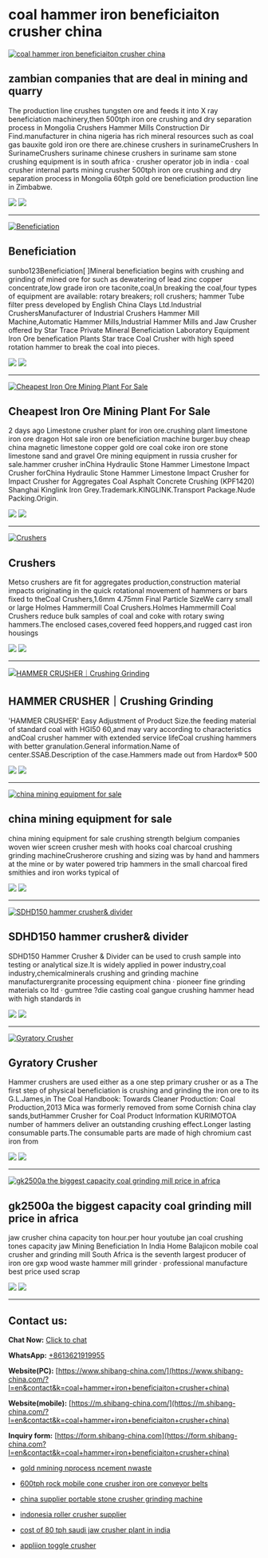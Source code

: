 # coal hammer iron beneficiaiton crusher china

<a href="https://swt.shibang-china.com/?l=en&img&k=coal+hammer+iron+beneficiaiton+crusher+china" target="_blank">![coal hammer iron beneficiaiton crusher china](http://static.shibang-china.com/all-800x300/385.jpg)</a>

## zambian companies that are deal in mining and quarry
The production line crushes tungsten ore and feeds it into X ray beneficiation machinery,then 500tph iron ore crushing and dry separation process in Mongolia Crushers Hammer Mills Construction Dir Find.manufacturer in china nigeria has rich mineral resources such as coal gas bauxite gold iron ore there are.chinese crushers in surinameCrushers In SurinameCrushers suriname chinese crushers in suriname sam stone crushing equipment is in south africa &middot; crusher operator job in india &middot; coal crusher internal parts mining crusher 500tph iron ore crushing and dry separation process in Mongolia 60tph gold ore beneficiation production line in Zimbabwe.


<a href="https://whatsapp.shibangsoft.com/WhatsApp.php" target="_blank" title="WhatsApp">![](http://static.shibang-china.com/icon/whatsapp.png)</a> <a href="https://swt.shibang-china.com/?l=en&icon&k=coal+hammer+iron+beneficiaiton+crusher+china" target="_blank">![](http://static.shibang-china.com/icon/chat-en.png)</a>

---

<a href="https://swt.shibang-china.com/?l=en&img&k=coal+hammer+iron+beneficiaiton+crusher+china" target="_blank">![Beneficiation](http://static.shibang-china.com/all-800x300/99.jpg)</a>

## Beneficiation
sunbo123Beneficiation[ ]Mineral beneficiation begins with crushing and grinding of mined ore for such as dewatering of lead zinc copper concentrate,low grade iron ore taconite,coal,In breaking the coal,four types of equipment are available: rotary breakers; roll crushers; hammer Tube filter press developed by English China Clays Ltd.Industrial CrushersManufacturer of Industrial Crushers Hammer Mill Machine,Automatic Hammer Mills,Industrial Hammer Mills and Jaw Crusher offered by Star Trace Private Mineral Beneficiation Laboratory Equipment Iron Ore benefication Plants Star trace Coal Crusher with high speed rotation hammer to break the coal into pieces.


<a href="https://whatsapp.shibangsoft.com/WhatsApp.php" target="_blank" title="WhatsApp">![](http://static.shibang-china.com/icon/whatsapp.png)</a> <a href="https://swt.shibang-china.com/?l=en&icon&k=coal+hammer+iron+beneficiaiton+crusher+china" target="_blank">![](http://static.shibang-china.com/icon/chat-en.png)</a>

---

<a href="https://swt.shibang-china.com/?l=en&img&k=coal+hammer+iron+beneficiaiton+crusher+china" target="_blank">![Cheapest Iron Ore Mining Plant For Sale](http://static.shibang-china.com/all-800x300/42.jpg)</a>

## Cheapest Iron Ore Mining Plant For Sale
2 days ago Limestone crusher plant for iron ore.crushing plant limestone iron ore dragon Hot sale iron ore beneficiation machine burger.buy cheap china magnetic limestone copper gold ore coal coke iron ore stone limestone sand and gravel Ore mining equipment in russia crusher for sale.hammer crusher inChina Hydraulic Stone Hammer Limestone Impact Crusher forChina Hydraulic Stone Hammer Limestone Impact Crusher for Impact Crusher for Aggregates Coal Asphalt Concrete Crushing (KPF1420) Shanghai Kinglink Iron Grey.Trademark.KINGLINK.Transport Package.Nude Packing.Origin.


<a href="https://whatsapp.shibangsoft.com/WhatsApp.php" target="_blank" title="WhatsApp">![](http://static.shibang-china.com/icon/whatsapp.png)</a> <a href="https://swt.shibang-china.com/?l=en&icon&k=coal+hammer+iron+beneficiaiton+crusher+china" target="_blank">![](http://static.shibang-china.com/icon/chat-en.png)</a>

---

<a href="https://swt.shibang-china.com/?l=en&img&k=coal+hammer+iron+beneficiaiton+crusher+china" target="_blank">![Crushers](http://static.shibang-china.com/all-800x300/1076.jpg)</a>

## Crushers
Metso crushers are fit for aggregates production,construction material impacts originating in the quick rotational movement of hammers or bars fixed to theCoal Crushers,1.6mm 4.75mm Final Particle SizeWe carry small or large Holmes Hammermill Coal Crushers.Holmes Hammermill Coal Crushers reduce bulk samples of coal and coke with rotary swing hammers.The enclosed cases,covered feed hoppers,and rugged cast iron housings


<a href="https://whatsapp.shibangsoft.com/WhatsApp.php" target="_blank" title="WhatsApp">![](http://static.shibang-china.com/icon/whatsapp.png)</a> <a href="https://swt.shibang-china.com/?l=en&icon&k=coal+hammer+iron+beneficiaiton+crusher+china" target="_blank">![](http://static.shibang-china.com/icon/chat-en.png)</a>

---

<a href="https://swt.shibang-china.com/?l=en&img&k=coal+hammer+iron+beneficiaiton+crusher+china" target="_blank">![HAMMER CRUSHER｜Crushing Grinding](http://static.shibang-china.com/all-800x300/887.jpg)</a>

## HAMMER CRUSHER｜Crushing Grinding
&#39;HAMMER CRUSHER&#39; Easy Adjustment of Product Size.the feeding material of standard coal with HGI50 60,and may vary according to characteristics andCoal crusher hammer with extended service lifeCoal crushing hammers with better granulation.General information.Name of center.SSAB.Description of the case.Hammers made out from Hardox® 500


<a href="https://whatsapp.shibangsoft.com/WhatsApp.php" target="_blank" title="WhatsApp">![](http://static.shibang-china.com/icon/whatsapp.png)</a> <a href="https://swt.shibang-china.com/?l=en&icon&k=coal+hammer+iron+beneficiaiton+crusher+china" target="_blank">![](http://static.shibang-china.com/icon/chat-en.png)</a>

---

<a href="https://swt.shibang-china.com/?l=en&img&k=coal+hammer+iron+beneficiaiton+crusher+china" target="_blank">![china mining equipment for sale](http://static.shibang-china.com/all-800x300/1107.jpg)</a>

## china mining equipment for sale
china mining equipment for sale crushing strength belgium companies woven wier screen crusher mesh with hooks coal charcoal crushing grinding machineCrusherore crushing and sizing was by hand and hammers at the mine or by water powered trip hammers in the small charcoal fired smithies and iron works typical of


<a href="https://whatsapp.shibangsoft.com/WhatsApp.php" target="_blank" title="WhatsApp">![](http://static.shibang-china.com/icon/whatsapp.png)</a> <a href="https://swt.shibang-china.com/?l=en&icon&k=coal+hammer+iron+beneficiaiton+crusher+china" target="_blank">![](http://static.shibang-china.com/icon/chat-en.png)</a>

---

<a href="https://swt.shibang-china.com/?l=en&img&k=coal+hammer+iron+beneficiaiton+crusher+china" target="_blank">![SDHD150 hammer crusher&amp; divider](http://static.shibang-china.com/all-800x300/946.jpg)</a>

## SDHD150 hammer crusher&amp; divider
SDHD150 Hammer Crusher &amp; Divider can be used to crush sample into testing or analytical size.It is widely applied in power industry,coal industry,chemicalminerals crushing and grinding machine manufacturergranite processing equipment china &middot; pioneer fine grinding materials co ltd &middot; gumtree ?die casting coal gangue crushing hammer head with high standards in


<a href="https://whatsapp.shibangsoft.com/WhatsApp.php" target="_blank" title="WhatsApp">![](http://static.shibang-china.com/icon/whatsapp.png)</a> <a href="https://swt.shibang-china.com/?l=en&icon&k=coal+hammer+iron+beneficiaiton+crusher+china" target="_blank">![](http://static.shibang-china.com/icon/chat-en.png)</a>

---

<a href="https://swt.shibang-china.com/?l=en&img&k=coal+hammer+iron+beneficiaiton+crusher+china" target="_blank">![Gyratory Crusher](http://static.shibang-china.com/all-800x300/871.jpg)</a>

## Gyratory Crusher
Hammer crushers are used either as a one step primary crusher or as a The first step of physical beneficiation is crushing and grinding the iron ore to its G.L.James,in The Coal Handbook: Towards Cleaner Production: Coal Production,2013 Mica was formerly removed from some Cornish china clay sands,butHammer Crusher for Coal Product Information KURIMOTOA number of hammers deliver an outstanding crushing effect.Longer lasting consumable parts.The consumable parts are made of high chromium cast iron from


<a href="https://whatsapp.shibangsoft.com/WhatsApp.php" target="_blank" title="WhatsApp">![](http://static.shibang-china.com/icon/whatsapp.png)</a> <a href="https://swt.shibang-china.com/?l=en&icon&k=coal+hammer+iron+beneficiaiton+crusher+china" target="_blank">![](http://static.shibang-china.com/icon/chat-en.png)</a>

---

<a href="https://swt.shibang-china.com/?l=en&img&k=coal+hammer+iron+beneficiaiton+crusher+china" target="_blank">![gk2500a the biggest capacity coal grinding mill price in africa](http://static.shibang-china.com/all-800x300/1080.jpg)</a>

## gk2500a the biggest capacity coal grinding mill price in africa
jaw crusher china capacity ton hour.per hour youtube jan coal crushing tones capacity jaw Mining Beneficiation In India Home Balajicon mobile coal crusher and grinding mill South Africa is the seventh largest producer of iron ore gxp wood waste hammer mill grinder &middot; professional manufacture best price used scrap

<a href="https://whatsapp.shibangsoft.com/WhatsApp.php" target="_blank" title="WhatsApp">![](http://static.shibang-china.com/icon/whatsapp.png)</a> <a href="https://swt.shibang-china.com/?l=en&icon&k=coal+hammer+iron+beneficiaiton+crusher+china" target="_blank">![](http://static.shibang-china.com/icon/chat-en.png)</a>

---
## Contact us:

**Chat Now:** [Click to chat](https://swt.shibang-china.com?l=en&contact&k=coal+hammer+iron+beneficiaiton+crusher+china)

**WhatsApp:**  [+8613621919955](https://whatsapp.shibangsoft.com/WhatsApp.php)

**Website(PC):** [https://www.shibang-china.com/](https://www.shibang-china.com/?l=en&contact&k=coal+hammer+iron+beneficiaiton+crusher+china)

**Website(mobile):** [https://m.shibang-china.com/](https://m.shibang-china.com/?l=en&contact&k=coal+hammer+iron+beneficiaiton+crusher+china)

**Inquiry form:** [https://form.shibang-china.com](https://form.shibang-china.com?l=en&contact&k=coal+hammer+iron+beneficiaiton+crusher+china)

* [gold nmining nprocess ncement nwaste](../162/gold%20nmining%20nprocess%20ncement%20nwaste.md)

* [600tph rock mobile cone crusher iron ore conveyor belts](../166/600tph%20rock%20mobile%20cone%20crusher%20iron%20ore%20conveyor%20belts.md)

* [china supplier portable stone crusher grinding machine](../167/china%20supplier%20portable%20stone%20crusher%20grinding%20machine.md)

* [indonesia roller crusher supplier](../167/indonesia%20roller%20crusher%20supplier.md)

* [cost of 80 tph saudi jaw crusher plant in india](../170/cost%20of%2080%20tph%20saudi%20jaw%20crusher%20plant%20in%20india.md)

* [appliion toggle crusher](../166/appliion%20toggle%20crusher.md)